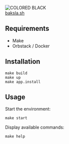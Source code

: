 ![COLORED BLACK](https://github.com/user-attachments/assets/cdb3306a-baa2-4eac-aa92-9e8a5c5a0871)  
[baksla.sh](https://baksla.sh/)

## Requirements

- Make
- Orbstack / Docker

## Installation

```shell
make build
make up
make app.install
```

## Usage

Start the environment:
```shell
make start
```

Display available commands:
```shell
make help
```
